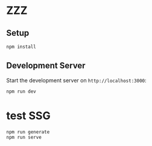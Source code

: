 # ZZZ

## Setup

```sh
npm install
```

## Development Server

Start the development server on `http://localhost:3000`:

```bash
npm run dev
```

# test SSG

```bash
npm run generate
npm run serve
```
